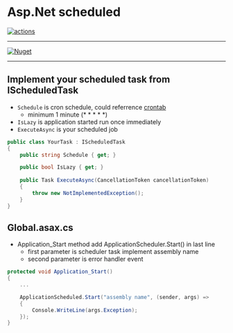 # Asp.Net scheduled

[![actions](https://github.com/cashwu/Cashwu.AspNet.Scheduled/workflows/.NET%20Core/badge.svg)](https://github.com/cashwu/Cashwu.AspNet.Scheduled/actions)

---

[![Nuget](https://img.shields.io/badge/Nuget-Cashwu.Aspnet.Scheduled-blue.svg)](https://www.nuget.org/packages/Cashwu.Aspnet.Scheduled)

---

## Implement your scheduled task from IScheduledTask

- `Schedule` is cron schedule, could referrence [crontab](https://crontab.guru/)
  - minimum 1 minute (* * * * *)
- `IsLazy` is application started run once immediately
- `ExecuteAsync` is your scheduled job

```csharp
public class YourTask : IScheduledTask
{
    public string Schedule { get; }

    public bool IsLazy { get; }
    
    public Task ExecuteAsync(CancellationToken cancellationToken)
    {
        throw new NotImplementedException();
    }
}
```

## Global.asax.cs

-  Application_Start method add ApplicationScheduler.Start() in last line 
    - first parameter is scheduler task implement assembly name
    - second parameter is error handler event

```csharp
protected void Application_Start()
{
    ...

    ApplicationScheduled.Start("assembly name", (sender, args) =>
    {
        Console.WriteLine(args.Exception);
    });
}

```
